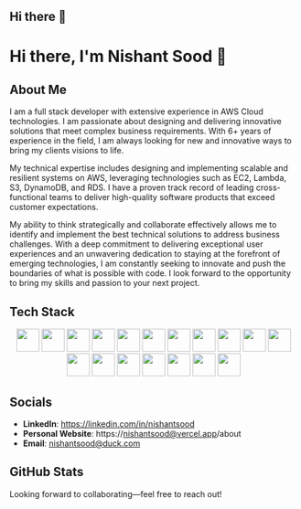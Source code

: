 ## Hi there 👋

# Hi there, I'm Nishant Sood  👋

##  About Me
I am a full stack developer with extensive experience in AWS Cloud technologies. I am passionate about designing and delivering innovative solutions that meet complex business requirements. With 6+ years of experience in the field, I am always looking for new and innovative ways to bring my clients visions to life.

My technical expertise includes designing and implementing scalable and resilient systems on AWS, leveraging technologies such as EC2, Lambda, S3, DynamoDB, and RDS. I have a proven track record of leading cross-functional teams to deliver high-quality software products that exceed customer expectations.

My ability to think strategically and collaborate effectively allows me to identify and implement the best technical solutions to address business challenges. With a deep commitment to delivering exceptional user experiences and an unwavering dedication to staying at the forefront of emerging technologies, I am constantly seeking to innovate and push the boundaries of what is possible with code. I look forward to the opportunity to bring my skills and passion to your next project.

## Tech Stack
<p align="center">
<img src="https://cdn.jsdelivr.net/gh/devicons/devicon@latest/icons/nextjs/nextjs-original.svg" width="40" height="40" />
<img src="https://cdn.jsdelivr.net/gh/devicons/devicon@latest/icons/nestjs/nestjs-original.svg" width="40" height="40" />
<img src="https://cdn.jsdelivr.net/gh/devicons/devicon@latest/icons/typescript/typescript-original.svg" width="40" height="40" />          
<img src="https://cdn.jsdelivr.net/gh/devicons/devicon@latest/icons/nodejs/nodejs-original-wordmark.svg" width="40" height="40" />
<img src="https://cdn.jsdelivr.net/gh/devicons/devicon@latest/icons/tailwindcss/tailwindcss-original-wordmark.svg" width="40" height="40" />
<img src="https://cdn.jsdelivr.net/gh/devicons/devicon@latest/icons/terraform/terraform-original-wordmark.svg" width="40" height="40" />          
<img src="https://cdn.jsdelivr.net/gh/devicons/devicon@latest/icons/postgresql/postgresql-original.svg" width="40" height="40" />
<img src="https://cdn.jsdelivr.net/gh/devicons/devicon@latest/icons/prisma/prisma-original-wordmark.svg" width="40" height="40" />
<img src="https://cdn.jsdelivr.net/gh/devicons/devicon@latest/icons/python/python-original-wordmark.svg" width="40" height="40" />
<img src="https://cdn.jsdelivr.net/gh/devicons/devicon@latest/icons/amazonwebservices/amazonwebservices-original-wordmark.svg" width="40" height="40" />
<img src="https://cdn.jsdelivr.net/gh/devicons/devicon@latest/icons/apachekafka/apachekafka-original.svg" width="40" height="40" />
<img src="https://cdn.jsdelivr.net/gh/devicons/devicon@latest/icons/elasticsearch/elasticsearch-original-wordmark.svg" width="40" height="40" />
<img src="https://cdn.jsdelivr.net/gh/devicons/devicon@latest/icons/git/git-original.svg" width="40" height="40" />
<img src="https://cdn.jsdelivr.net/gh/devicons/devicon@latest/icons/graphql/graphql-plain.svg" width="40" height="40" />
<img src="https://cdn.jsdelivr.net/gh/devicons/devicon@latest/icons/nginx/nginx-original.svg" width="40" height="40" />
<img src="https://cdn.jsdelivr.net/gh/devicons/devicon@latest/icons/rails/rails-plain.svg"  width="40" height="40" />
<img src="https://cdn.jsdelivr.net/gh/devicons/devicon@latest/icons/redis/redis-original.svg" width="40" height="40" />
<img src="https://cdn.jsdelivr.net/gh/devicons/devicon@latest/icons/vercel/vercel-original-wordmark.svg" width="40" height="40" />
</p>
          

##  Socials
- **LinkedIn**: https://linkedin.com/in/nishantsood
- **Personal Website**: https://nishantsood@vercel.app/about
- **Email**: nishantsood@duck.com


##  GitHub Stats
<!-- Optionally embed GitHub stats with a GitHub Readme Stats badge or widget -->
<!-- ![Stats](https://github-readme-stats.vercel.app/api?username=nishantsood1492&show_icons=true) -->


Looking forward to collaborating—feel free to reach out!


<!--
**NishantSood1492/NishantSood1492** is a ✨ _special_ ✨ repository because its `README.md` (this file) appears on your GitHub profile.

Here are some ideas to get you started:

- 🔭 I’m currently working on ...
- 🌱 I’m currently learning ...
- 👯 I’m looking to collaborate on ...
- 🤔 I’m looking for help with ...
- 💬 Ask me about ...
- 📫 How to reach me: ...
- 😄 Pronouns: ...
- ⚡ Fun fact: ...
-->

